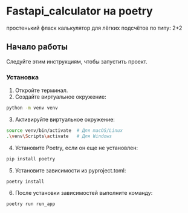 # Fastapi_calculator на poetry
простенький фласк калькулятор для лёгких подсчётов по типу: 2+2

## Начало работы

Следуйте этим инструкциям, чтобы запустить проект.

### Установка

1. Откройте терминал.
2. Создайте виртуальное окружение:

```bash
python -m venv venv
```


3. Активируйте виртуальное окружение:
```bash
source venv/bin/activate  # Для macOS/Linux
.\venv\Scripts\activate   # Для Windows
```


4. Установите Poetry, если он еще не установлен:
```bash
pip install poetry
```


5. Установите зависимости из pyproject.toml:
```bash
poetry install
```


6. После установки зависимостей выполните команду:
```bash
poetry run run_app
```
